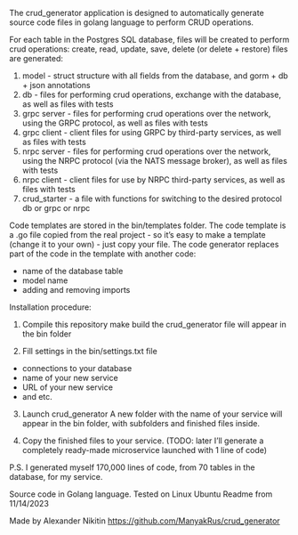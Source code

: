 The crud_generator application is designed to automatically generate source code files
in golang language to perform CRUD operations.

For each table in the Postgres SQL database, files will be created to perform crud operations:
create, read, update, save, delete (or delete + restore)
files are generated:
1. model - struct structure with all fields from the database, and gorm + db + json annotations
2. db - files for performing crud operations, exchange with the database,
   as well as files with tests
3. grpc server - files for performing crud operations over the network, using the GRPC protocol,
   as well as files with tests
4. grpc client - client files for using GRPC by third-party services,
   as well as files with tests
5. nrpc server - files for performing crud operations over the network, using the NRPC protocol (via the NATS message broker),
   as well as files with tests
6. nrpc client - client files for use by NRPC third-party services,
   as well as files with tests
7. crud_starter - a file with functions for switching to the desired protocol db or grpc or nrpc

Code templates are stored in the bin/templates folder.
The code template is a .go file copied from the real project -
so it’s easy to make a template (change it to your own) - just copy your file.
The code generator replaces part of the code in the template with another code:
- name of the database table
- model name
- adding and removing imports

Installation procedure:
1. Compile this repository
make build
the crud_generator file will appear in the bin folder

2. Fill settings in the bin/settings.txt file
- connections to your database
- name of your new service
- URL of your new service
- and etc.

3. Launch crud_generator
A new folder with the name of your service will appear in the bin folder,
with subfolders and finished files inside.

4. Copy the finished files to your service.
(TODO: later I’ll generate a completely ready-made microservice launched with 1 line of code)


P.S.
I generated myself 170,000 lines of code, from 70 tables in the database, for my service.


Source code in Golang language.
Tested on Linux Ubuntu
Readme from 11/14/2023

Made by Alexander Nikitin
https://github.com/ManyakRus/crud_generator